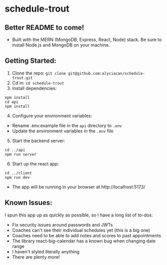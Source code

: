 # schedule-trout
## Better README to come!

* Built with the MERN (MongoDB, Express, React, Node) stack. Be sure to install Node.js and MongoDB on your machine.

## Getting Started:
1) Clone the repo:
```git clone git@github.com:alyciacan/schedule-trout.git```
2) Cd in:
```cd schedule-trout```
3) Install dependencies:
```cd client
npm install
cd api
npm install 
```
4) Configure your environment variables:
* Rename .env.example file in the `api` directory to `.env`
* Update the environment variables in the `.env` file

5) Start the backend server:
```
cd ../api
npm run server
```

6) Start up the react app:
```
cd ../client
npm run dev
```
* The app will be running in your browser at http://localhost:5173/

## Known Issues:
I spun this app up as quickly as possible, so I have a long list of to-dos:
* Fix security issues around passwords and JWTs
* Coaches can't see their individual schedules yet (this is a big one)
* Coaches need to be able to add notes and scores to past appointments
* The library react-big-calendar has a known bug when changing date range
* I haven't styled literally anything
* There are plenty more!




